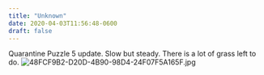 ```yaml
---
title: "Unknown"
date: 2020-04-03T11:56:48-0600
draft: false
---
```


Quarantine Puzzle 5 update. Slow but steady. There is a lot of grass left to do. ![48FCF9B2-D20D-4B90-98D4-24F07F5A165F.jpg](https://ianwhitney.micro.blog/uploads/2020/6ff46c09a4.jpg)
